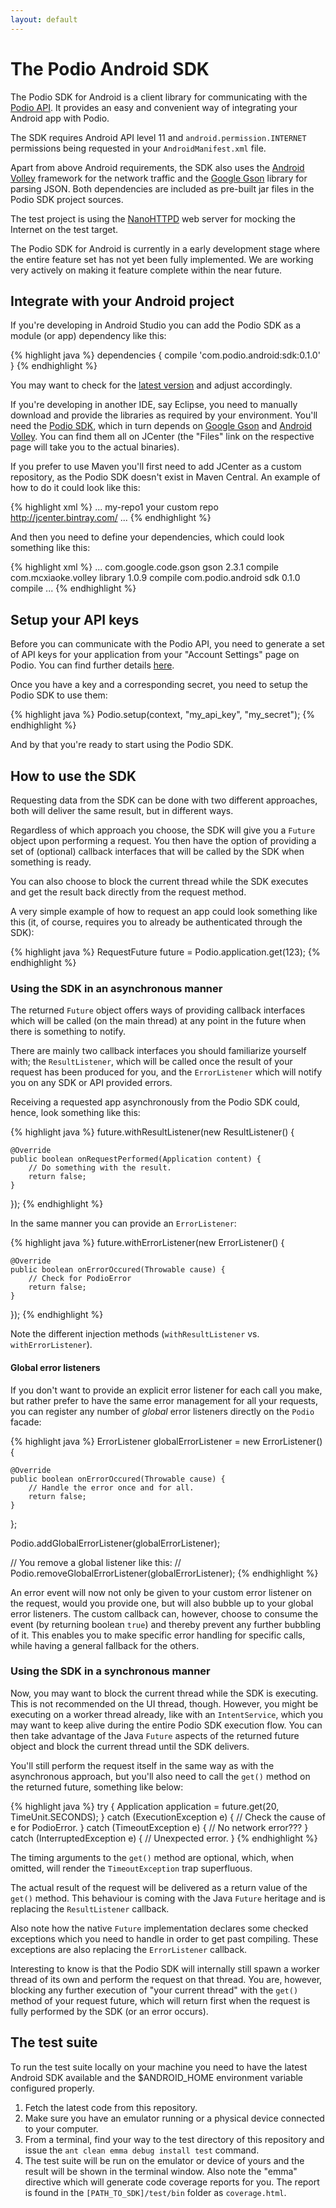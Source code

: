 ```yaml
---
layout: default
---
```

# The Podio Android  SDK #
The Podio SDK for Android is a client library for communicating with the [Podio API](https://developers.podio.com). It provides an easy and convenient way of integrating your Android app with Podio.

The SDK requires Android API level 11 and  `android.permission.INTERNET` permissions being requested in your `AndroidManifest.xml` file.

Apart from above Android requirements, the SDK also uses the [Android Volley](https://android.googlesource.com/platform/frameworks/volley/) framework for the network traffic and the [Google Gson](https://code.google.com/p/google-gson/) library for parsing JSON. Both dependencies are included as pre-built jar files in the Podio SDK project sources.

The test project is using the [NanoHTTPD](http://nanohttpd.com/) web server for mocking the Internet on the test target.

The Podio SDK for Android is currently in a early development stage where the entire feature set has not yet been fully implemented. We are working very actively on making it feature complete within the near future.

## Integrate with your Android project
If you're developing in Android Studio you can add the Podio SDK as a module (or app) dependency like this:

{% highlight java %}
dependencies {
    compile 'com.podio.android:sdk:0.1.0'
}
{% endhighlight %}

You may want to check for the [latest version](https://bintray.com/podio/android/sdk/_latestVersion) and adjust accordingly.

If you're developing in another IDE, say Eclipse, you need to manually download and provide the libraries as required by your environment. You'll need the [Podio SDK](https://bintray.com/podio/android/sdk/_latestVersion), which in turn depends on [Google Gson](https://bintray.com/bintray/jcenter/com.google.code.gson%3Agson/_latestVersion) and [Android Volley](https://bintray.com/bintray/jcenter/com.mcxiaoke.volley%3Alibrary/_latestVersion). You can find them all on JCenter (the "Files" link on the respective page will take you to the actual binaries).

If you prefer to use Maven you'll first need to add JCenter as a custom repository, as the Podio SDK doesn't exist in Maven Central. An example of how to do it could look like this:

{% highlight xml %}
<project>
...
  <repositories>
    <repository>
      <id>my-repo1</id>
      <name>your custom repo</name>
      <url>http://jcenter.bintray.com/</url>
    </repository>
  </repositories>
...
</project>
{% endhighlight %}

And then you need to define your dependencies, which could look something like this:

{% highlight xml %}
<project>
...
  <dependencies>
    <dependency>
      <groupId>com.google.code.gson</groupId>
      <artifactId>gson</artifactId>
      <version>2.3.1</version>
      <scope>compile</scope>
    </dependency>
    <dependency>
      <groupId>com.mcxiaoke.volley</groupId>
      <artifactId>library</artifactId>
      <version>1.0.9</version>
      <scope>compile</scope>
    </dependency>
    <dependency>
      <groupId>com.podio.android</groupId>
      <artifactId>sdk</artifactId>
      <version>0.1.0</version>
      <scope>compile</scope>
    </dependency>
  </dependencies>
...
</project>
{% endhighlight %}

## Setup your API keys
Before you can communicate with the Podio API, you need to generate a set of API keys for your application from your "Account Settings" page on Podio. You can find further details [here](https://developers.podio.com/api-key).

Once you have a key and a corresponding secret, you need to setup the Podio SDK to use them:

{% highlight java %}
Podio.setup(context, "my_api_key", "my_secret");
{% endhighlight %}

And by that you're ready to start using the Podio SDK.

## How to use the SDK
Requesting data from the SDK can be done with two different approaches, both will deliver the same result, but in different ways.

Regardless of which approach you choose, the SDK will give you a `Future` object upon performing a request. You then have the option of providing a set of (optional) callback interfaces that will be called by the SDK when something is ready.

You can also choose to block the current thread while the SDK executes and get the result back directly from the request method.

A very simple example of how to request an app could look something like this (it, of course, requires you to already be authenticated through the SDK):

{% highlight java %}
RequestFuture<Application> future = Podio.application.get(123);
{% endhighlight %}

### Using the SDK in an asynchronous manner
The returned `Future` object offers ways of providing callback interfaces which will be called (on the main thread) at any point in the future when there is something to notify.

There are mainly two callback interfaces you should familiarize yourself with; the `ResultListener`, which will be called once the result of your request has been produced for you, and the `ErrorListener` which will notify you on any SDK or API provided errors.

Receiving a requested app asynchronously from the Podio SDK could, hence, look something like this:

{% highlight java %}
future.withResultListener(new ResultListener<Application>() {

    @Override
    public boolean onRequestPerformed(Application content) {
        // Do something with the result.
        return false;
    }

});
{% endhighlight %}

In the same manner you can provide an `ErrorListener`:

{% highlight java %}
future.withErrorListener(new ErrorListener() {

    @Override
    public boolean onErrorOccured(Throwable cause) {
        // Check for PodioError
        return false;
    }

});
{% endhighlight %}

Note the different injection methods (`withResultListener` vs. `withErrorListener`).

#### Global error listeners
If you don't want to provide an explicit error listener for each call you make, but rather prefer to have the same error management for all your requests, you can register any number of *global* error listeners directly on the `Podio` facade:

{% highlight java %}
ErrorListener globalErrorListener = new ErrorListener() {

    @Override
    public boolean onErrorOccured(Throwable cause) {
        // Handle the error once and for all.
        return false;
    }

};

Podio.addGlobalErrorListener(globalErrorListener);

// You remove a global listener like this:
// Podio.removeGlobalErrorListener(globalErrorListener);
{% endhighlight %}

An error event will now not only be given to your custom error listener on the request, would you provide one, but will also bubble up to your global error listeners. The custom callback can, however, choose to consume the event (by returning boolean `true`) and thereby prevent any further bubbling of it. This enables you to make specific error handling for specific calls, while having a general fallback for the others. 

### Using the SDK in a synchronous manner
Now, you may want to block the current thread while the SDK is executing. This is not recommended on the UI thread, though. However, you might be executing on a worker thread already, like with an `IntentService`, which you may want to keep alive during the entire Podio SDK execution flow. You can then take advantage of the Java `Future` aspects of the returned future object and block the current thread until the SDK delivers.

You'll still perform the request itself in the same way as with the asynchronous approach, but you'll also need to call the `get()` method on the returned future, something like below:

{% highlight java %}
try {
    Application application = future.get(20, TimeUnit.SECONDS);
} catch (ExecutionException e) {
    // Check the cause of e for PodioError.
} catch (TimeoutException e) {
    // No network error???
} catch (InterruptedException e) {
    // Unexpected error.
}
{% endhighlight %}

The timing arguments to the `get()` method are optional, which, when omitted, will render the `TimeoutException` trap superfluous.

The actual result of the request will be delivered as a return value of the `get()` method. This behaviour is coming with the Java `Future` heritage and is replacing the `ResultListener` callback.

Also note how the native `Future` implementation declares some checked exceptions which you need to handle in order to get past compiling. These exceptions are also replacing the `ErrorListener` callback.

Interesting to know is that the Podio SDK will internally still spawn a worker thread of its own and perform the request on that thread. You are, however, blocking any further execution of "your current thread" with the `get()` method of your request future, which will return first when the request is fully performed by the SDK (or an error occurs).

## The test suite
To run the test suite locally on your machine you need to have the latest Android SDK available and the $ANDROID_HOME environment variable configured properly.

1. Fetch the latest code from this repository.
1. Make sure you have an emulator running or a physical device connected to your computer.
1. From a terminal, find your way to the test directory of this repository and issue the `ant clean emma debug install test` command.
1. The test suite will be run on the emulator or device of yours and the result will be shown in the terminal window. Also note the "emma" directive which will generate code coverage reports for you. The report is found in the `[PATH_TO_SDK]/test/bin` folder as `coverage.html`.

